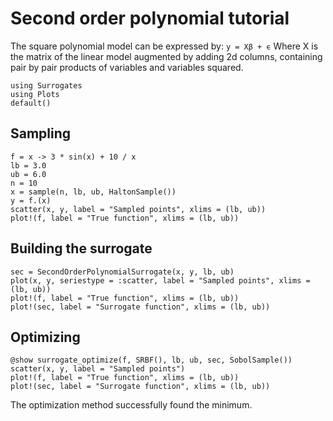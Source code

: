 # Second order polynomial tutorial

The square polynomial model can be expressed by:
``y = Xβ + ϵ``
Where X is the matrix of the linear model augmented by adding 2d columns,
containing pair by pair products of variables and variables squared.

```@example second_order_tut
using Surrogates
using Plots
default()
```

## Sampling

```@example second_order_tut
f = x -> 3 * sin(x) + 10 / x
lb = 3.0
ub = 6.0
n = 10
x = sample(n, lb, ub, HaltonSample())
y = f.(x)
scatter(x, y, label = "Sampled points", xlims = (lb, ub))
plot!(f, label = "True function", xlims = (lb, ub))
```

## Building the surrogate

```@example second_order_tut
sec = SecondOrderPolynomialSurrogate(x, y, lb, ub)
plot(x, y, seriestype = :scatter, label = "Sampled points", xlims = (lb, ub))
plot!(f, label = "True function", xlims = (lb, ub))
plot!(sec, label = "Surrogate function", xlims = (lb, ub))
```

## Optimizing

```@example second_order_tut
@show surrogate_optimize(f, SRBF(), lb, ub, sec, SobolSample())
scatter(x, y, label = "Sampled points")
plot!(f, label = "True function", xlims = (lb, ub))
plot!(sec, label = "Surrogate function", xlims = (lb, ub))
```

The optimization method successfully found the minimum.
